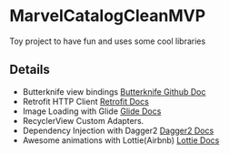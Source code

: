 # MarvelCatalogCleanMVP
Toy project to have fun and uses some cool libraries
## Details
- Butterknife view bindings [Butterknife Github Doc](http://jakewharton.github.io/butterknife/)
- Retrofit HTTP Client [Retrofit Docs](https://square.github.io/retrofit/)
- Image Loading with Glide [Glide Docs](https://github.com/bumptech/glide)
- RecyclerView Custom Adapters.
- Dependency Injection with Dagger2 [Dagger2 Docs](https://google.github.io/dagger//users-guide.html)
- Awesome animations with Lottie(Airbnb) [Lottie Docs](https://github.com/airbnb/lottie-android)
